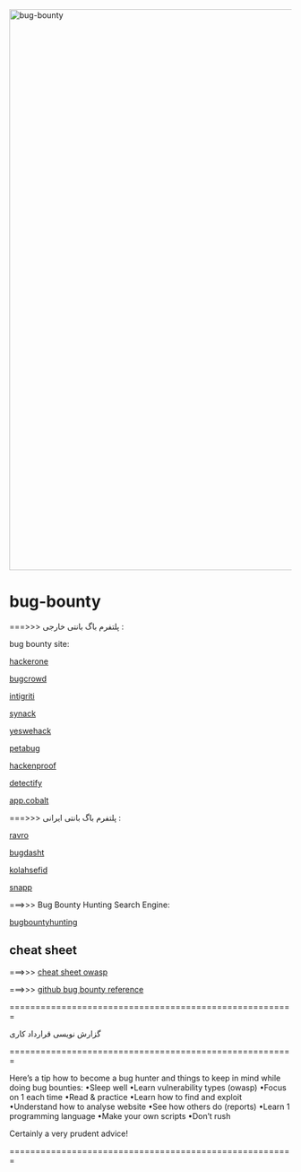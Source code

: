 <img align="center" alt="bug-bounty" width = "1000"  src="https://www.pushwoosh.com/wp-content/uploads/2016/05/bigbounty_gif_blog@2x.gif" >





# bug-bounty
===>>> پلتفرم باگ بانتی خارجی :

bug bounty site:

[ hackerone ](hackerone.com)

[ bugcrowd ](bugcrowd.com)

[ intigriti ](intigriti.com)

[ synack ](synack.com)

[ yeswehack ](yeswehack.com)

[ petabug ](petabug.com)

[ hackenproof ](hackenproof.com)

[ detectify ](detectify.com)

[ app.cobalt ](app.cobalt.io)

===>>> پلتفرم باگ بانتی ایرانی :

[ ravro ](ravro.ir)

[ bugdasht ](bugdasht.ir)

[ kolahsefid ](kolahsefid.com)

[ snapp ](snapp.ir/bugbounty/)





===>>> Bug Bounty Hunting Search Engine:

[ bugbountyhunting ](https://www.bugbountyhunting.com/)

## cheat sheet

===>>> [ cheat sheet owasp ](https://cheatsheetseries.owasp.org/cheatsheets/Vulnerability_Disclosure_Cheat_Sheet.html#bug-bounty-programs)

===>>> [ github bug bounty reference ](https://github.com/ngalongc/bug-bounty-reference)


=======================================================

گزارش نویسی
قرارداد کاری

=======================================================

Here’s a tip how to become a bug hunter and things to keep in mind while doing bug bounties:
•Sleep well
•Learn vulnerability types (owasp)
•Focus on 1 each time
•Read & practice
•Learn how to find and exploit
•Understand how to analyse website
•See how others do (reports)
•Learn 1 programming language
•Make your own scripts
•Don’t rush

Certainly a very prudent advice!

=======================================================

